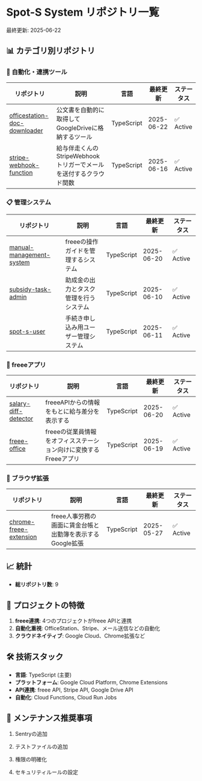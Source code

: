 # Spot-S System リポジトリ一覧

最終更新: 2025-06-22

## 📊 カテゴリ別リポジトリ

### 🤖 自動化・連携ツール

| リポジトリ | 説明 | 言語 | 最終更新 | ステータス |
|-----------|------|------|----------|------------|
| [officestation-doc-downloader](https://github.com/spot-s-system/officestation-doc-downloader) | 公文書を自動的に取得してGoogleDriveに格納するツール | TypeScript | 2025-06-22 | ✅ Active |
| [stripe-webhook-function](https://github.com/spot-s-system/stripe-webhook-function) | 給与伴走くんのStripeWebhookトリガーでメールを送付するクラウド関数 | TypeScript | 2025-06-16 | ✅ Active |

### 📋 管理システム

| リポジトリ | 説明 | 言語 | 最終更新 | ステータス |
|-----------|------|------|----------|------------|
| [manual-management-system](https://github.com/spot-s-system/manual-management-system) | freeeの操作ガイドを管理するシステム | TypeScript | 2025-06-20 | ✅ Active |
| [subsidy-task-admin](https://github.com/spot-s-system/subsidy-task-admin) | 助成金の出力とタスク管理を行うシステム | TypeScript | 2025-06-10 | ✅ Active |
| [spot-s-user](https://github.com/spot-s-system/spot-s-user) | 手続き申し込み用ユーザー管理システム | TypeScript | 2025-06-11 | ✅ Active |

### 🪽 freeeアプリ

| リポジトリ | 説明 | 言語 | 最終更新 | ステータス |
|-----------|------|------|----------|------------|
| [salary-diff-detector](https://github.com/spot-s-system/salary-diff-detector) | freeeAPIからの情報をもとに給与差分を表示する | TypeScript | 2025-06-20 | ✅ Active |
| [freee-office](https://github.com/spot-s-system/freee-office) | freeeの従業員情報をオフィスステーション向けに変換するFreeeアプリ | TypeScript | 2025-06-19 | ✅ Active |

### 🔧 ブラウザ拡張

| リポジトリ | 説明 | 言語 | 最終更新 | ステータス |
|-----------|------|------|----------|------------|
| [chrome-freee-extension](https://github.com/spot-s-system/chrome-freee-extension) | freee人事労務の画面に賃金台帳と出勤簿を表示するGoogle拡張 | TypeScript | 2025-05-27 | ✅ Active |

## 📈 統計

- **総リポジトリ数**: 9

## 🎯 プロジェクトの特徴

1. **freee連携**: 4つのプロジェクトがfreee APIと連携
2. **自動化重視**: OfficeStation、Stripe、メール送信などの自動化
3. **クラウドネイティブ**: Google Cloud、Chrome拡張など

## 🛠️ 技術スタック

- **言語**: TypeScript (主要)
- **プラットフォーム**: Google Cloud Platform, Chrome Extensions
- **API連携**: freee API, Stripe API, Google Drive API
- **自動化**: Cloud Functions, Cloud Run Jobs

## 📝 メンテナンス推奨事項

1. Sentryの追加

2. テストファイルの追加

3. 権限の明確化

4. セキュリティルールの設定
